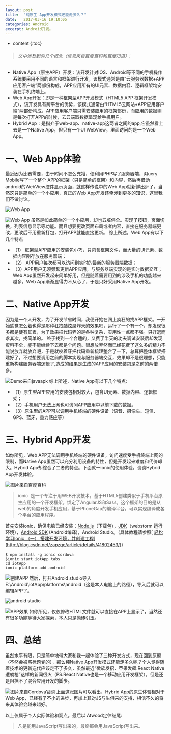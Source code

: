 ```yaml
---
layout: post
title:  "纯原生 App开发模式还能走多久？"
date:   2017-03-16 19:10:05
categories: Android
excerpt: Android开发。
---
```


* content
{:toc}

>###### 文中涉及到的几个概念（信息来自百度百科和百度知道）：
* Native App（原生APP）开发：该开发针对IOS、Android等不同的手机操作系统要采用不同的语言和框架进行开发，该模式通常是由“云服务器数据+APP应用客户端”两部份构成，APP应用所有的UI元素、数据内容、逻辑框架均安装在手机终端上。 
* Web App开发：即是一种框架型APP开发模式（HTML5  APP 框架开发模式），该开发具有跨平台的优势，该模式通常由“HTML5云网站+APP应用客户端”两部份构成，APP应用客户端只需安装应用的框架部份，而应用的数据则是每次打开APP的时候，去云端取数据呈现给手机用户。
* Hybrid App：是指介于web-app、native-app这两者之间的app,它虽然看上去是一个Native App，但只有一个UI WebView，里面访问的是一个Web App。


# 一、Web App体验
最近因为比赛需要，由于时间不怎么充裕，便利用PHP写了服务器端，jQuery Mobile写了一个整个 APP的框架（只是简单的框架）和内容，然后再借助android的WebView控件显示页面，就这样传说中的Web App就新鲜出炉了。当然这只是简单的一个小应用，真正的Web App开发还牵涉到更多的知识，这里我们不做讨论。

![Web App](http://upload-images.jianshu.io/upload_images/3845101-1272f5ee8a3fa334.png?imageMogr2/auto-orient/strip%7CimageView2/2/w/1240)


![Web App](http://upload-images.jianshu.io/upload_images/3845101-5aa2f40e80ce0be9.png?imageMogr2/auto-orient/strip%7CimageView2/2/w/1240)
虽然是如此简单的一个小应用，却也五脏俱全。实现了按钮，页面切换，列表信息显示等功能。而且想要更改页面布局或者内容，直接在服务器端更改，更改后不用重新打包，打开APP就能直接更新。
综上所述，Web App有以下几个特点
* （1） 框架型APP应用的安装包小巧，只包含框架文件，而大量的UI元素、数据内容刚存放在服务器端；
* （2） APP用户每次都可以访问到实时的最新的服务器端数据；
* （3）APP用户无须频繁更新APP应用，与服务器端实现的是实时数据交互；
Web App虽然开发起来简单好用，但是随着需要用到的涉及手机的功能越来越多，Web App渐渐显得力不从心了，于是只好采用Native App开发。
# 二、Native App开发
因为是一个人开发，为了开发节省时间，我便开始在网上疯狂的找APP框架。一开始感觉怎么着也得是那种狂拽酷炫屌炸天的效果吧，运行了一个有一个，却发现很多都是徒有其表，为了效果把代码弄的是各种复杂，实用性一点都不强。只好退而求其次，找简单的。
终于找到一个合适的，又费了半天的功夫调试安装后却发现资料不全，能不能继续下去都是个问题。很想放弃然而已经花费了这么多的精力不能说放弃就放弃吧，于是就咬着牙把代码重新梳理整合了一下，总算把整体框架搭建好了，不过想要调用之前的脚本实现与服务器端交互，效果却不是很理想，只能重新构建服务器端逻辑了,造成的结果是生成的APP应用的安装包是之前的两倍多。

![Demo来自javaapk](http://upload-images.jianshu.io/upload_images/3845101-fccefbf6815bd686.png?imageMogr2/auto-orient/strip%7CimageView2/2/w/1240)
综上所述，Native App有以下几个特点:
* （1）原生型APP应用的安装包相对较大，包含UI元素、数据内容、逻辑框架；
* （2）手机用户无法上网也可访问APP应用中以前下载的数据。
* （3）原生型的APP可以调用手机终端的硬件设备（语音、摄像头、短信、GPS、蓝牙、重力感应等）
# 三、Hybrid App开发
如你所见，Web APP无法调用手机终端的硬件设备，访问速度受手机终端上网的限制，而Native App虽然可以充分利用设备的特性，但是开发起来难度和代价却大。Hybrid App却综合了二者的特点。下面就一ionic的使用体验，谈谈Hybrid App开发体验。

![图片来自百度百科](http://upload-images.jianshu.io/upload_images/3845101-e2df5d40603413f3.png?imageMogr2/auto-orient/strip%7CimageView2/2/w/1240)
> ionic  是一个专注于用WEB开发技术，基于HTML5创建类似于手机平台原生应用的一个开发框架。绑定了AngularJS和Sass。这个框架的目的是从web的角度开发手机应用，基于PhoneGap的编译平台，可以实现编译成各个平台的应用程序。

首先安装ionic，确保电脑已经安装：[Node.js](http://nodejs.org/download/)（下载包），[JDK](http://www.oracle.com/technetwork/java/javase/downloads/java-archive-downloads-javase7-521261.html?ssSourceSiteId=otncn#jdk-7u80-oth-JPR)（webstorm 运行环境），[Android SDK](https://developer.android.com/intl/zh-cn/sdk/index.html) (Android编译)，Android Studio。（具体教程请参照[ [轻松学习Ionic （一） 搭建开发环境，并创建工程](http://blog.csdn.net/zapzqc/article/details/41802453)](http://blog.csdn.net/zapzqc/article/details/41802453/)）
```
$ npm install -g ionic cordova
$ionic start iotApp tabs
cd iotApp
ionic platform add android 
```

![创建APP](http://upload-images.jianshu.io/upload_images/3845101-c0221aa4a97f12cd.png?imageMogr2/auto-orient/strip%7CimageView2/2/w/1240)
然后，打开Android studio导入E:\Android\iotApp\platforms\android（这是本人电脑上的路径），导入后就可以编辑APP了。

![android studio](http://upload-images.jianshu.io/upload_images/3845101-20978b131c28215d.PNG?imageMogr2/auto-orient/strip%7CimageView2/2/w/1240)

![APP效果](http://upload-images.jianshu.io/upload_images/3845101-ccbaa337e7c6342c.png?imageMogr2/auto-orient/strip%7CimageView2/2/w/1240)
如你所见，仅仅修改HTML文件就可以直接在APP上显示了，当然还有很多功能等待大家探索，本人只是抛砖引玉。
# 四、总结
虽然水平有限，只是简单地带大家和我一起体验了三种开发方式，现在回到原题（不然会被骂标题党的），那么纯Native App开发模式还能走多久呢？个人觉得随着技术的更新迭代应该走不了多久，虽然最近“微软发招、苹果发飙:React Native遭躺枪”这样的新闻很火（PS.React Native也是一个移动应用开发框架），但是还是阻挡不了混合应用开发的脚步。

![图片来自Cordova官网](http://upload-images.jianshu.io/upload_images/3845101-ba537cf835c32098.png?imageMogr2/auto-orient/strip%7CimageView2/2/w/1240)
上面这张图片可以看出，Hybrid App的原生体验相对于Web App，已经有了不小的进步，再加上其对JS与生俱来的支持，相信不久的将来其体验会越来越好。

以上仅属于个人实际体验和观点。最后以 Atwood定律结尾:
> 凡是能用JavaScript写出来的，最终都会用JavaScript写出来。